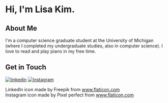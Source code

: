 # Hi, I'm Lisa Kim.

## About Me
I'm a computer science graduate student at the University of Michigan (where I completed my undergraduate studies, also in computer science). I love to read and play piano in my free time.
<!-- 
## Tech Skills
Languages: C++, Python, Java  
Frameworks:  -->

## Get in Touch
[![linkedin](https://user-images.githubusercontent.com/39270614/89308967-dcdddd00-d640-11ea-9fb5-22fca46d608a.png)][1] 
[![instagram](https://user-images.githubusercontent.com/39270614/89309320-40680a80-d641-11ea-94be-bd8d00f9fbd1.png)][2]  

LinkedIn icon made by Freepik from www.flaticon.com   
Instagram icon made by Pixel perfect from www.flaticon.com

[1]: https://www.linkedin.com/in/juyoungkim-lisa/
[2]: https://www.instagram.com/kimjuyounglisa/

